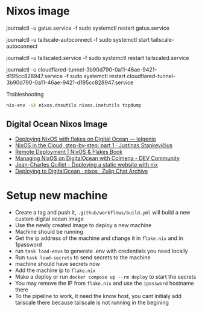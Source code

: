 # Nixos image


journalctl -u gatus.service -f
sudo systemctl restart  gatus.service

journalctl -u tailscale-autoconnect -f
sudo systemctl start  tailscale-autoconnect

journalctl -u tailscaled.service -f
sudo systemctl restart  tailscaled.service

journalctl -u cloudflared-tunnel-3b90d790-0a11-46ae-9421-d195cc828947.service -f
sudo systemctl restart  cloudflared-tunnel-3b90d790-0a11-46ae-9421-d195cc828947.service

Trobleshooting
```bash
nix-env -iA nixos.dnsutils nixos.inetutils tcpdump
```

## Digital Ocean Nixos Image
- [Deploying NixOS with flakes on Digital Ocean — lelgenio](https://blog.lelgenio.com/deploying-nixos-with-flakes-on-digital-ocean)
- [NixOS in the Cloud, step-by-step: part 1 · Justinas Stankevičius](https://justinas.org/nixos-in-the-cloud-step-by-step-part-1)
- [Remote Deployment | NixOS & Flakes Book](https://nixos-and-flakes.thiscute.world/best-practices/remote-deployment)
- [Managing NixOS on DigitalOcean with Colmena - DEV Community](https://dev.to/vst/managing-nixos-on-digitalocean-with-colmena-3jb6)
- [Jean-Charles Quillet - Deploying a static website with nix](https://jeancharles.quillet.org/posts/2023-08-01-Deploying-a-static-website-with-nix.html)
- [Deploying to DigitalOcean · nixos · Zulip Chat Archive](https://chat.nixos.asia/stream/413948-nixos/topic/Deploying.20to.20DigitalOcean.html)


# Setup new machine

- Create a tag and push it, `.github/workflows/build.yml` will build a new custom digital ocean image
- Use the newly created image to deploy a new machine
- Machine should be running
- Get the ip address of the machine and change it in `flake.nix` and in 1password
- run `task load-envs` to generate .env with credentials you need locally
- Run `task load-secrets` to send secrets to the machine
- machine should have secrets now
- Add the machine ip to `flake.nix`
- Make a deploy or run `docker compose up --rm deploy` to start the secrets
- You may remove the IP from `flake.nix` and use the `1password` hostname there
- To the pipeline to work, it need the know host,  you cant initialy add tailscale there because tailscale is not running in the begining